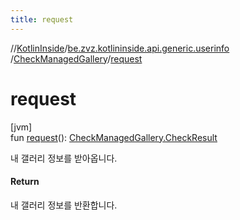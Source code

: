 ```yaml
---
title: request
---
```

//[KotlinInside](../../../index.html)/[be.zvz.kotlininside.api.generic.userinfo](../index.html)
/[CheckManagedGallery](index.html)/[request](request.html)

# request

[jvm]\
fun [request](request.html)(): [CheckManagedGallery.CheckResult](-check-result/index.html)

내 갤러리 정보를 받아옵니다.

#### Return

내 갤러리 정보를 반환합니다.




